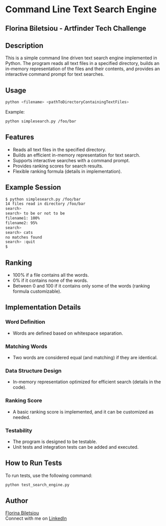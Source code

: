 # Command Line Text Search Engine
## Florina Biletsiou - Artfinder Tech Challenge

## Description

This is a simple command line driven text search engine implemented in Python. The program reads all text files in a specified directory, builds an in-memory representation of the files and their contents, and provides an interactive command prompt for text searches.

## Usage

```bash
python <filename> <pathToDirectoryContainingTextFiles>
```

Example:

```bash
python simplesearch.py /foo/bar
```

## Features

- Reads all text files in the specified directory.
- Builds an efficient in-memory representation for text search.
- Supports interactive searches with a command prompt.
- Provides ranking scores for search results.
- Flexible ranking formula (details in implementation).

## Example Session

```bash
$ python simplesearch.py /foo/bar
14 files read in directory /foo/bar
search>
search> to be or not to be
filename1: 100%
filename2: 95%
search>
search> cats
no matches found
search> :quit
$
```

## Ranking

- 100% if a file contains all the words.
- 0% if it contains none of the words.
- Between 0 and 100 if it contains only some of the words (ranking formula customizable).

## Implementation Details

### Word Definition

- Words are defined based on whitespace separation.

### Matching Words

- Two words are considered equal (and matching) if they are identical.

### Data Structure Design

- In-memory representation optimized for efficient search (details in the code).

### Ranking Score

- A basic ranking score is implemented, and it can be customized as needed.

### Testability

- The program is designed to be testable.
- Unit tests and integration tests can be added and executed.

## How to Run Tests

To run tests, use the following command:

```bash
python test_search_engine.py
```

## Author

[Florina Biletsiou](https://florinabiletsiou.com/)  
Connect with me on [LinkedIn](https://www.linkedin.com/in/florina-biletsiou/)
